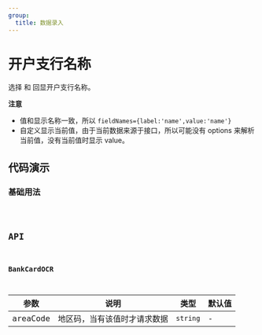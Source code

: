 ```yaml
---
group:
  title: 数据录入
---
```


# 开户支行名称

选择 和 回显开户支行名称。

**注意**

- 值和显示名称一致，所以 `fieldNames={label:'name',value:'name'}`
- 自定义显示当前值，由于当前数据来源于接口，所以可能没有 options 来解析当前值，没有当前值时显示 value。

## 代码演示

### 基础用法

<code src='../../src/demos/item-branch-bank.tsx' />

## API

### BankCardOCR

| 参数     | 说明                         | 类型     | 默认值 |
| -------- | ---------------------------- | -------- | ------ |
| areaCode | 地区码，当有该值时才请求数据 | `string` | -      |
